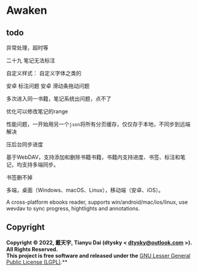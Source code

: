 # Awaken

## todo

异常处理，超时等

二十九 笔记无法标注

自定义样式：
自定义字体之类的

安卓 标注问题
安卓 滑动条拖动问题

多次进入同一书籍，笔记系统出问题，点不了

优化可以修改笔记的range

性能问题，一开始用另一个`json`将所有分页缓存，仅仅存于本地，不同步到远端 解决

压后台同步进度

基于WebDAV，支持添加和删除书籍书籍，书籍内支持进度、书签、标注和笔记，均支持多端同步。

书签删不掉

多端，桌面（Windows、macOS、Linux），移动端（安卓、iOS）。

A cross-platform ebooks reader, supports win/android/mac/ios/linux, use wevdav to sync progress, hightlights and annotations.

## Copyright
**Copyright © 2022, 戴天宇, Tianyu Dai (dtysky < dtysky@outlook.com >). All Rights Reserved.**  
**This project is free software and released under the** [GNU Lesser General Public License (LGPL)](https://www.gnu.org/licenses/lgpl-3.0.en.html).**
